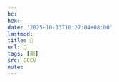 ```yaml
---
bc:
hex:
date: '2025-10-13T10:27:04+08:00'
lastmod:
title: 􃫇
url: 􃫇
tags: [剬]
src: DCCV
note:
---
```

